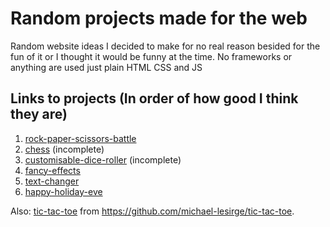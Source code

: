 # Random projects made for the web
Random website ideas I decided to make for no real reason besided for the fun of it or I thought it would be funny at the time. No frameworks or anything are used just plain HTML CSS and JS

## Links to projects (In order of how good I think they are)
1. [rock-paper-scissors-battle](https://raw.githack.com/michael-lesirge/random-simple-web-projects/main/rock-paper-scissors-battle/index.html)
0. [chess](https://raw.githack.com/michael-lesirge/random-simple-frontend-projects/main/chess/index.html) (incomplete)
0. [customisable-dice-roller](https://raw.githack.com/michael-lesirge/random-simple-web-projects/main/customisable-dice-roller/index.html) (incomplete)
0. [fancy-effects](https://raw.githack.com/michael-lesirge/random-simple-web-projects/main/fancy-effects/index.html)
0. [text-changer](https://raw.githack.com/michael-lesirge/random-simple-frontend-projects/main/text-changer/index.html)
0. [happy-holiday-eve](https://raw.githack.com/michael-lesirge/random-simple-frontend-projects/main/happy-holiday-eve/index.html)


Also: [tic-tac-toe](https://raw.githack.com/michael-lesirge/tic-tac-toe/main/HTML-CSS-JS/) from https://github.com/michael-lesirge/tic-tac-toe.
